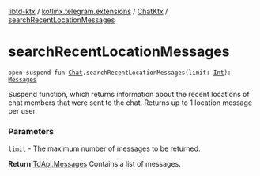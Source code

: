 [libtd-ktx](../../index.md) / [kotlinx.telegram.extensions](../index.md) / [ChatKtx](index.md) / [searchRecentLocationMessages](./search-recent-location-messages.md)

# searchRecentLocationMessages

`open suspend fun `[`Chat`](https://tdlibx.github.io/td/docs/org/drinkless/td/libcore/telegram/TdApi.Chat.html)`.searchRecentLocationMessages(limit: `[`Int`](https://kotlinlang.org/api/latest/jvm/stdlib/kotlin/-int/index.html)`): `[`Messages`](https://tdlibx.github.io/td/docs/org/drinkless/td/libcore/telegram/TdApi.Messages.html)

Suspend function, which returns information about the recent locations of chat members that
were sent to the chat. Returns up to 1 location message per user.

### Parameters

`limit` - The maximum number of messages to be returned.

**Return**
[TdApi.Messages](https://tdlibx.github.io/td/docs/org/drinkless/td/libcore/telegram/TdApi.Messages.html) Contains a list of messages.

